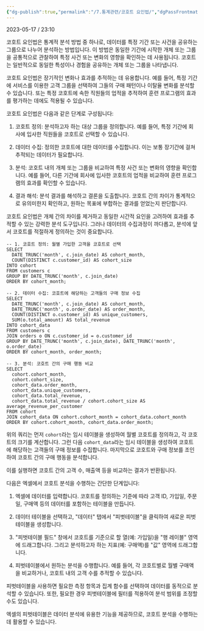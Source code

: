 ```yaml
---
{"dg-publish":true,"permalink":"/7.통계관련/코호트 요인법/","dgPassFrontmatter":true}
---
```



2023-05-17 / 23:10


코호트 요인법은 통계적 분석 방법 중 하나로, 데이터를 특정 기간 또는 사건을 공유하는 그룹으로 나누어 분석하는 방법입니다. 이 방법은 동일한 기간에 시작한 개체 또는 그룹을 공통적으로 관찰하여 특정 사건 또는 변화의 영향을 확인하는 데 사용됩니다. 코호트는 일반적으로 동일한 특성이나 경험을 공유하는 개체 또는 그룹을 나타냅니다.

코호트 요인법은 장기적인 변화나 효과를 추적하는 데 유용합니다. 예를 들어, 특정 기간에 서비스를 이용한 고객 그룹을 선택하여 그들의 구매 패턴이나 이탈율 변화를 분석할 수 있습니다. 또는 특정 코호트에 속한 직원들의 업적을 추적하여 훈련 프로그램의 효과를 평가하는 데에도 적용될 수 있습니다.

코호트 요인법은 다음과 같은 단계로 구성됩니다:

1.  코호트 정의: 분석하고자 하는 대상 그룹을 정의합니다. 예를 들어, 특정 기간에 회사에 입사한 직원들을 코호트로 선택할 수 있습니다.
    
2.  데이터 수집: 정의한 코호트에 대한 데이터를 수집합니다. 이는 보통 장기간에 걸쳐 추적되는 데이터가 필요합니다.
    
3.  분석: 코호트 내의 개체 또는 그룹을 비교하여 특정 사건 또는 변화의 영향을 확인합니다. 예를 들어, 다른 기간에 회사에 입사한 코호트의 업적을 비교하여 훈련 프로그램의 효과를 확인할 수 있습니다.
    
4.  결과 해석: 분석 결과를 해석하고 결론을 도출합니다. 코호트 간의 차이가 통계적으로 유의미한지 확인하고, 원하는 목표에 부합하는 결과를 얻었는지 판단합니다.
    

코호트 요인법은 개체 간의 차이를 제거하고 동일한 시간적 요인을 고려하여 효과를 추적할 수 있는 강력한 분석 도구입니다. 그러나 데이터의 수집과정이 까다롭고, 분석에 앞서 코호트를 적절하게 정의하는 것이 중요합니다.

```
-- 1. 코호트 정의: 월별 가입한 고객을 코호트로 선택
SELECT
  DATE_TRUNC('month', c.join_date) AS cohort_month,
  COUNT(DISTINCT c.customer_id) AS cohort_size
INTO cohort
FROM customers c
GROUP BY DATE_TRUNC('month', c.join_date)
ORDER BY cohort_month;

-- 2. 데이터 수집: 코호트에 해당하는 고객들의 구매 정보 수집
SELECT
  DATE_TRUNC('month', c.join_date) AS cohort_month,
  DATE_TRUNC('month', o.order_date) AS order_month,
  COUNT(DISTINCT o.customer_id) AS unique_customers,
  SUM(o.total_amount) AS total_revenue
INTO cohort_data
FROM customers c
JOIN orders o ON c.customer_id = o.customer_id
GROUP BY DATE_TRUNC('month', c.join_date), DATE_TRUNC('month', o.order_date)
ORDER BY cohort_month, order_month;

-- 3. 분석: 코호트 간의 구매 행동 비교
SELECT
  cohort.cohort_month,
  cohort.cohort_size,
  cohort_data.order_month,
  cohort_data.unique_customers,
  cohort_data.total_revenue,
  cohort_data.total_revenue / cohort.cohort_size AS average_revenue_per_customer
FROM cohort
JOIN cohort_data ON cohort.cohort_month = cohort_data.cohort_month
ORDER BY cohort.cohort_month, cohort_data.order_month;

```

위의 쿼리는 먼저 `cohort`라는 임시 테이블을 생성하여 월별 코호트를 정의하고, 각 코호트의 크기를 계산합니다. 그런 다음 `cohort_data`라는 임시 테이블을 생성하여 코호트에 해당하는 고객들의 구매 정보를 수집합니다. 마지막으로 코호트와 구매 정보를 조인하여 코호트 간의 구매 행동을 분석합니다.

이를 실행하면 코호트 간의 고객 수, 매출액 등을 비교하는 결과가 반환됩니다.

다음은 엑셀에서 코호트 분석을 수행하는 간단한 단계입니다:

1.  엑셀에 데이터를 입력합니다. 코호트를 정의하는 기준에 따라 고객 ID, 가입일, 주문일, 구매액 등의 데이터를 포함하는 테이블을 만듭니다.
    
2.  데이터 테이블을 선택하고, "데이터" 탭에서 "피벗테이블"을 클릭하여 새로운 피벗테이블을 생성합니다.
    
3.  "피벗테이블 필드" 창에서 코호트를 기준으로 할 열(예: 가입일)을 "행 레이블" 영역에 드래그합니다. 그리고 분석하고자 하는 지표(예: 구매액)를 "값" 영역에 드래그합니다.
    
4.  피벗테이블에서 원하는 분석을 수행합니다. 예를 들어, 각 코호트별로 월별 구매액을 비교하거나, 코호트 내의 고객 수를 추적할 수 있습니다.
    

피벗테이블을 사용하면 필요한 측정 항목과 집계 함수를 선택하여 데이터를 동적으로 분석할 수 있습니다. 또한, 필요한 경우 피벗테이블에 필터를 적용하여 분석 범위를 조정할 수도 있습니다.

엑셀의 피벗테이블은 데이터 분석에 유용한 기능을 제공하므로, 코호트 분석을 수행하는 데 활용할 수 있습니다.